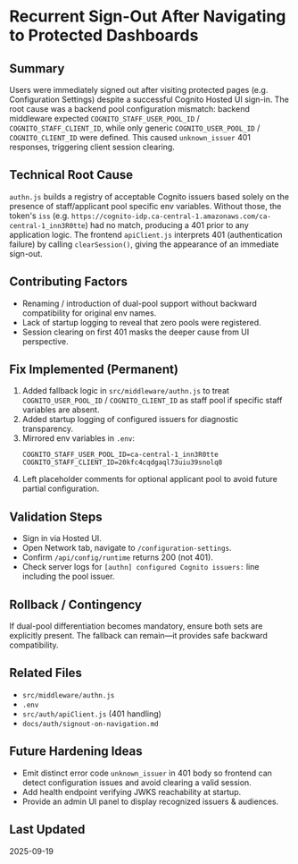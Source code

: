 # Recurrent Sign-Out After Navigating to Protected Dashboards

## Summary
Users were immediately signed out after visiting protected pages (e.g. Configuration Settings) despite a successful Cognito Hosted UI sign-in. The root cause was a backend pool configuration mismatch: backend middleware expected `COGNITO_STAFF_USER_POOL_ID` / `COGNITO_STAFF_CLIENT_ID`, while only generic `COGNITO_USER_POOL_ID` / `COGNITO_CLIENT_ID` were defined. This caused `unknown_issuer` 401 responses, triggering client session clearing.

## Technical Root Cause
`authn.js` builds a registry of acceptable Cognito issuers based solely on the presence of staff/applicant pool specific env variables. Without those, the token's `iss` (e.g. `https://cognito-idp.ca-central-1.amazonaws.com/ca-central-1_inn3R0tte`) had no match, producing a 401 prior to any application logic. The frontend `apiClient.js` interprets 401 (authentication failure) by calling `clearSession()`, giving the appearance of an immediate sign-out.

## Contributing Factors
- Renaming / introduction of dual-pool support without backward compatibility for original env names.
- Lack of startup logging to reveal that zero pools were registered.
- Session clearing on first 401 masks the deeper cause from UI perspective.

## Fix Implemented (Permanent)
1. Added fallback logic in `src/middleware/authn.js` to treat `COGNITO_USER_POOL_ID` / `COGNITO_CLIENT_ID` as staff pool if specific staff variables are absent.
2. Added startup logging of configured issuers for diagnostic transparency.
3. Mirrored env variables in `.env`:
   ```
   COGNITO_STAFF_USER_POOL_ID=ca-central-1_inn3R0tte
   COGNITO_STAFF_CLIENT_ID=20kfc4cqdgaql73uiu39snolq8
   ```
4. Left placeholder comments for optional applicant pool to avoid future partial configuration.

## Validation Steps
- Sign in via Hosted UI.
- Open Network tab, navigate to `/configuration-settings`.
- Confirm `/api/config/runtime` returns 200 (not 401).
- Check server logs for `[authn] configured Cognito issuers:` line including the pool issuer.

## Rollback / Contingency
If dual-pool differentiation becomes mandatory, ensure both sets are explicitly present. The fallback can remain—it provides safe backward compatibility.

## Related Files
- `src/middleware/authn.js`
- `.env`
- `src/auth/apiClient.js` (401 handling)
- `docs/auth/signout-on-navigation.md`

## Future Hardening Ideas
- Emit distinct error code `unknown_issuer` in 401 body so frontend can detect configuration issues and avoid clearing a valid session.
- Add health endpoint verifying JWKS reachability at startup.
- Provide an admin UI panel to display recognized issuers & audiences.

## Last Updated
2025-09-19
